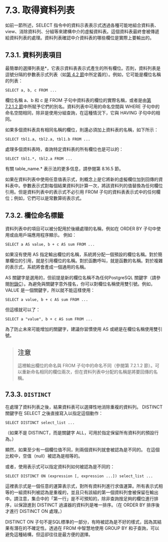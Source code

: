 # 7.3. 取得資料列表

如前一節所述，SELECT 指令中的資料示表表示式透過各種可能地組合資料表、view、消除資料列、分組等來建構中介的虛擬資料表。這個資料表最終會被傳遞給資料列表的處理。資料列表確認中介資料表的哪些欄位是實際上要輸出的。

## 7.3.1. 資料列表項目

最簡單的選擇列表是\*，它表示資料表表示式產生的所有欄位。否則，資料列表是逗號分隔的參數表示式列表（如[第 4.2 節](https://github.com/pgsql-tw/documents/tree/a096b206440e1ac8cdee57e1ae7a74730f0ee146/ii-the-sql-language/sql-syntax/42-value-expressions.md)中所定義的）。例如，它可能是欄位名稱的列表：

```
SELECT a, b, c FROM ...
```

欄位名稱 a、b 和 c 是 FROM 子句中資料表的欄位的實際名稱，或者是由[第 7.2.1.2 節](https://github.com/pgsql-tw/documents/tree/a096b206440e1ac8cdee57e1ae7a74730f0ee146/ii-the-sql-language/queries/72-table-expressions.md)中所賦予它們的別名。資料列表中可用的命名空間與 WHERE 子句中的命名空間相同，除非是使用分組查詢，在這種情況下，它與 HAVING 子句中的相同。

如果多個資料表具有相同名稱的欄位，則還必須加上資料表的名稱，如下所示：

```
SELECT tbl1.a, tbl2.a, tbl1.b FROM ...
```

處理多個資料表時，查詢特定資料表的所有欄位也是可以的：

```
SELECT tbl1.*, tbl2.a FROM ...
```

有關 table\_name.\* 表示法的更多信息，請參閱第 8.16.5 節。

如果在資料列表中使用任意值表示式，則概念上是它將新的虛擬欄位加到回傳的資料表中。參數表示式對每個結果資料列計算一次，將該資料列的值替換為任何欄位引用。但是資料列表中的表示式不必引用 FROM 子句的資料表表示式中的任何欄位；例如，它們可以是常數算術表示式。

## 7.3.2. 欄位命名標籤

資料列表中的項目可以被分配用於後續處理的名稱，例如在 ORDER BY 子句中使用或由用戶端應用程序顯示。 例如：

```
SELECT a AS value, b + c AS sum FROM ...
```

如果沒有使用 AS 指定輸出欄位的名稱，系統將分配一個預設的欄位名稱。對於簡單欄位的引用，就是引用欄位的名稱。對於函數呼叫，就是函數的名稱。對於複雜的表示式，系統將會產成一個通用的名稱。

AS 關鍵字是選用的，但前提是新的欄位名稱不為任何PostgreSQL 關鍵字（請參閱[附錄C](https://github.com/pgsql-tw/documents/tree/a096b206440e1ac8cdee57e1ae7a74730f0ee146/viii-appendixes/sql-key-words.md)）。為避免與關鍵字意外撞名，你可以對欄位名稱使用雙引號。例如，VALUE 是一個關鍵字，所以就不能這樣使用：

```
SELECT a value, b + c AS sum FROM ...
```

但這樣就可以了：

```
SELECT a "value", b + c AS sum FROM ...
```

為了防止未來可能增加的關鍵字，建議你習慣使用 AS 或總是在欄位名稱使用雙引號。

> ## 注意
>
> 這裡輸出欄位的命名與 FROM 子句中的命名不同（參閱第 7.2.1.2 節）。可以重新命名相同的欄位兩次，但在資料列表中分配的名稱是將要回傳的名稱。

## 7.3.3. `DISTINCT`

在處理了資料列表之後，結果資料表可以選擇性地消除重複的資料列。 DISTINCT 關鍵字在 SELECT 之後直接寫入以指定這個動作：

```
SELECT DISTINCT select_list ...
```

（如果不是 DISTINCT，而是關鍵字 ALL，可用於指定保留所有資料列的預設行為。）

顯然，如果至少有一個欄位值不同，則兩個資料列就會被認為是不同的。 在這個比較中，空值（null）被認為是相等的。

或者，使用表示式可以指定資料列如何被認為是不同的：

```
SELECT DISTINCT ON (expression [, expression ...]) select_list ...
```

這裡表示式是一個任意的運算表示式，對所有資料列進行求值運算。所有表示式相等的一組資料列被認為是重複的，並且只有該組的第一個資料列會被保留在輸出中。請注意，集合中的「第一行」是不可預知的，除非查詢按足夠的欄位進行排序，以保證進到 DISTINCT 過濾器的資料列是唯一排序。（在 ORDER BY 排序後才進行 DISTINCT ON 處理。）

DISTINCT ON 子句不是SQL標準的一部分，有時被認為是不好的樣式，因為其結果有潛在的不確定性。透過在 FROM 中智慧地使用 GROUP BY 和子查詢，可以避免這種結構，但這卻往往是最方便的選擇。
